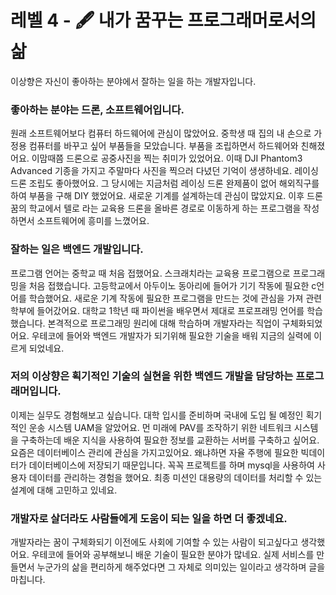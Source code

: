 # 레벨 4 - 🖋 내가 꿈꾸는 프로그래머로서의 삶
이상향은 자신이 좋아하는 분야에서 잘하는 일을 하는 개발자입니다.

### 좋아하는 분야는 드론, 소프트웨어입니다.
원래 소프트웨어보다 컴퓨터 하드웨어에 관심이 많았어요.
중학생 때 집의 내 손으로 가정용 컴퓨터를 바꾸고 싶어 부품들을 모았습니다. 부품을 조립하면서 하드웨어와 친해졌어요.
이맘때쯤 드론으로 공중사진을 찍는 취미가 있었어요. 이때 DJI Phantom3 Advanced 기종을 가지고 주말마다 사진을 찍으러 다녔던 기억이 생생하네요. 
레이싱 드론 조립도 좋아했어요. 그 당시에는 지금처럼 레이싱 드론 완제품이 없어 해외직구를 하여 부품을 구해 DIY 했었어요. 새로운 기계를 설계하는데 관심이 많았지요.
이후 드론 꿈의 학교에서 텔로 라는 교육용 드론을 올바른 경로로 이동하게 하는 프로그램을 작성하면서 소프트웨어에 흥미를 느꼈어요.

### 잘하는 일은 백엔드 개발입니다.
프로그램 언어는 중학교 때 처음 접했어요. 스크래치라는 교육용 프로그램으로 프로그래밍을 처음 접했습니다. 
고등학교에서 아두이노 동아리에 들어가 기기 작동에 필요한 c언어를 학습했어요. 새로운 기계 작동에 필요한 프로그램을 만드는 것에 관심을 가져 관련 학부에 들어갔어요.
대학교 1학년 때 파이썬을 배우면서 제대로 프로프래밍 언어를 학습했습니다. 본격적으로 프로그래밍 원리에 대해 학습하며 개발자라는 직업이 구체화되었어요.
우테코에 들어와 백엔드 개발자가 되기위해 필요한 기술을 배워 지금의 실력에 이르게 되었네요.

### 저의 이상향은 획기적인 기술의 실현을 위한 백엔드 개발을 담당하는 프로그래머입니다.
이제는 실무도 경험해보고 싶습니다. 대학 입시를 준비하며 국내에 도입 될 예정인 획기적인 운송 시스템 UAM을 알았어요.
먼 미래에 PAV를 조작하기 위한 네트워크 시스템을 구축하는데 배운 지식을 사용하여 필요한 정보를 교환하는 서버를 구축하고 싶어요.
요즘은 데이터베이스 관리에 관심을 가지고있어요. 왜냐하면 자율 주행에 필요한 빅데이터가 데이터베이스에 저장되기 때문입니다.
꼭꼭 프로젝트를 하며 mysql을 사용하여 사용자 데이터를 관리하는 경험을 했어요. 최종 미션인 대용량의 데이터를 처리할 수 있는 설계에 대해 고민하고 있네요.

### 개발자로 살더라도 사람들에게 도움이 되는 일을 하면 더 좋겠네요.
개발자라는 꿈이 구체화되기 이전에도 사회에 기여할 수 있는 사람이 되고싶다고 생각했어요. 우테코에 들어와 공부해보니 배운 기술이 필요한 분야가 많네요. 
실제 서비스를 만들면서 누군가의 삶을 편리하게 해주었다면 그 자체로 의미있는 일이라고 생각하며 글을 마칩니다.
